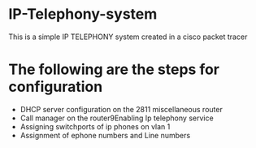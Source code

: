 # IP-Telephony-system
This is a simple IP TELEPHONY system created in a cisco packet tracer 
# The following are the steps for configuration
  * DHCP server configuration on the 2811 miscellaneous router
  * Call manager  on the router9Enabling Ip telephony service
  * Assigning switchports of ip phones on vlan 1
  * Assignment of ephone numbers and Line numbers
  
